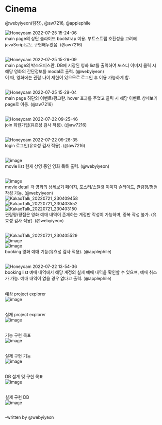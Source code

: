 # Cinema
@webyiyeon(팀장), @aw7216, @applephile <br/>

![Honeycam 2022-07-25 15-24-06](https://user-images.githubusercontent.com/97453781/180711729-ebf66bc0-ce95-4586-b8d2-9009f9b585b5.gif)<br/>
main page의 상단 슬라이드 bootstrap 이용. 부트스트랩 호환성을 고려해 javaScript로도 구현해두었음. (@aw7216) <br/><br/>

![Honeycam 2022-07-25 15-26-09](https://user-images.githubusercontent.com/97453781/180711996-c3480d25-3b11-412a-842b-f297879fd491.gif)<br/>
main page의 박스오피스란. DB에 저장된 영화 list를 출력하여 포스터 이미지 클릭 시 해당 영화의 간단정보를 modal로 출력. (@webyiyeon)<br/>
이 때, 영화에는 관람 나이 제한이 있으므로 로그인 후 이용 가능하게 함.<br/><br/>

![Honeycam 2022-07-25 15-29-04](https://user-images.githubusercontent.com/97453781/180712425-ae9d1813-d3b0-4062-b467-ef8379d977d0.gif)<br/>
main page  하단의 이벤트/광고란. hover 효과를 주었고 클릭 시 해당 이벤트 상세보기 page로 이동. (@aw7216)<br/><br/>

![Honeycam 2022-07-22 09-25-46](https://user-images.githubusercontent.com/97453781/180713020-dbff7208-54d9-4ae6-baac-380ee58ff36e.gif)<br/>
join 회원가입(유효성 검사 적용). (@aw7216)<br/><br/>

![Honeycam 2022-07-22 09-26-35](https://user-images.githubusercontent.com/97453781/180713076-d481bbba-d225-4197-a5c8-f88dcb0001da.gif)<br/>
login 로그인(유효성 검사 적용). (@aw7216)<br/><br/>

![image](https://user-images.githubusercontent.com/97453781/180713248-b54a814d-b55e-4bbe-a943-20baf1c561d4.png)<br/>
movie list 현재 상영 중인 영화 목록 출력. (@webyiyeon)<br/><br/>

![image](https://user-images.githubusercontent.com/97453781/180713361-a1652f5f-532b-4bb5-9aa3-0e80ffa26b61.png)<br/>
movie detail 각 영화의 상세보기 페이지, 포스터/스틸컷 이미지 슬라이드, 관람평/평점 작성 가능. (@webyiyeon)<br/>
![KakaoTalk_20220721_230409458](https://user-images.githubusercontent.com/97453781/180713455-d627d202-40e7-4337-a936-b044ff98724a.gif)<br/>
![KakaoTalk_20220721_230403552](https://user-images.githubusercontent.com/97453781/180713465-ede0225c-58c2-4151-b054-7a228354f4a0.gif)<br/>
![KakaoTalk_20220721_230403150](https://user-images.githubusercontent.com/97453781/180713471-021e8d7c-894c-4543-8884-6722288dd18f.gif)<br/>
관람평/평점은 영화 예매 내역이 존재하는 계정만 작성이 가능하며, 중복 작성 불가. (유효성 검사 적용). (@webyiyeon)<br/><br/>

![KakaoTalk_20220721_230405529](https://user-images.githubusercontent.com/97453781/180713670-1f766046-4c32-4f9b-b7be-c65d34130620.gif)<br/>
![image](https://user-images.githubusercontent.com/97453781/180714357-4f4fb837-30a8-4020-8d1b-0f51ef3b5489.png)<br/>
![image](https://user-images.githubusercontent.com/97453781/180714333-02cb7e34-674f-4011-9d43-7c8a6ad20f8d.png)<br/>
booking 영화 예매 기능(유효성 검사 적용). (@applephile) <br/><br/>

![Honeycam 2022-07-22 13-54-36](https://user-images.githubusercontent.com/97453781/180713812-067232dc-4bfa-4026-8879-5dfb2bc94882.gif)<br/>
booking list 예매 내역에서 해당 계정의 실제 예매 내역을 확인할 수 있으며, 예매 취소가 가능. 예매 내역이 없을 경우 없다고 출력. (@applephile)<br/><br/>


예상 project explorer<br/>
![image](https://user-images.githubusercontent.com/97453781/180714060-6cecaae3-4eac-4642-9979-6e110d0eca0b.png)<br/><br/>

실제 project explorer<br/>
![image](https://user-images.githubusercontent.com/97453781/180714117-b6219b02-1bfa-492e-9a90-b657e2de88f8.png)<br/><br/>

기능 구현 목표<br/>
![image](https://user-images.githubusercontent.com/97453781/180714137-77c7b7be-48c5-42ae-84e3-74c210dbbd99.png)<br/><br/>

실제 구현 기능<br/>
![image](https://user-images.githubusercontent.com/97453781/180714227-91e1cdbe-6691-43c7-a832-49ce354a00d9.png)<br/><br/>

DB 설계 및 구현 목표<br/>
![image](https://user-images.githubusercontent.com/97453781/180714677-e6f3d4cb-3a9a-42f8-bb0b-917db29f8b6e.png)<br/><br/>

실제 구현 DB<br/>
![image](https://user-images.githubusercontent.com/97453781/180714716-5d65f0b5-3b3d-4116-94d7-598cc9e82667.png)<br/><br/>


-written by @webyiyeon
